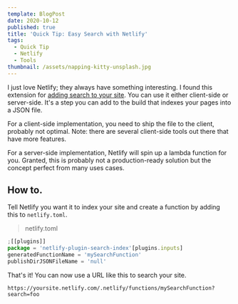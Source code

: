 ```yaml
---
template: BlogPost
date: 2020-10-12
published: true
title: 'Quick Tip: Easy Search with Netlify'
tags:
  - Quick Tip
  - Netlify
  - Tools
thumbnail: /assets/napping-kitty-unsplash.jpg
---
```


I just love Netlify; they always have something interesting. I found this extension for [adding search to your site](https://github.com/sw-yx/netlify-plugin-search-index). You can use it either client-side or server-side. It's a step you can add to the build that indexes your pages into a JSON file.

For a client-side implementation, you need to ship the file to the client, probably not optimal. Note: there are several client-side tools out there that have more features.

For a server-side implementation, Netlify will spin up a lambda function for you. Granted, this is probably not a production-ready solution but the concept perfect from many uses cases.

## How to.

Tell Netlify you want it to index your site and create a function by adding this to `netlify.toml`.

> netlify.toml

```javascript
;[[plugins]]
package = 'netlify-plugin-search-index'[plugins.inputs]
generatedFunctionName = 'mySearchFunction'
publishDirJSONFileName = 'null'
```

That's it! You can now use a URL like this to search your site.

```
https://yoursite.netlify.com/.netlify/functions/mySearchFunction?search=foo
```
